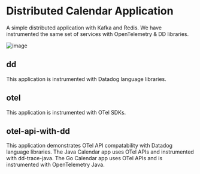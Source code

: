 # Distributed Calendar Application

A simple distributed application with Kafka and Redis. We have instrumented the same set of services with OpenTelemetry & DD libraries.

![image](https://user-images.githubusercontent.com/2471669/230177263-e65a2b05-1d83-482d-93f2-2e56ee45fa25.png)

## dd
This application is instrumented with Datadog language libraries.

## otel
This application is instrumented with OTel SDKs.

## otel-api-with-dd
This application demonstrates OTel API compatability with Datadog language libraries. The Java Calendar app uses OTel APIs and instrumented with dd-trace-java. The Go Calendar app uses OTel APIs and is instrumented with OpenTelemetry Java.
